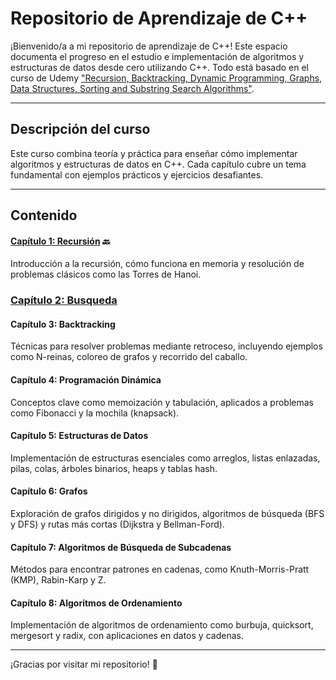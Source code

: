 # Repositorio de Aprendizaje de C++

¡Bienvenido/a a mi repositorio de aprendizaje de C++! Este espacio documenta el progreso en el estudio e implementación de algoritmos y estructuras de datos desde cero utilizando C++. Todo está basado en el curso de Udemy ["Recursion, Backtracking, Dynamic Programming, Graphs, Data Structures, Sorting and Substring Search Algorithms"](https://www.udemy.com/course/algorithms-bootcamp-in-c/).

---

## Descripción del curso

Este curso combina teoría y práctica para enseñar cómo implementar algoritmos y estructuras de datos en C++. Cada capítulo cubre un tema fundamental con ejemplos prácticos y ejercicios desafiantes.

---

## Contenido

#### [Capítulo 1: Recursión](/01-recursion/) 🔙

Introducción a la recursión, cómo funciona en memoria y resolución de problemas clásicos como las Torres de Hanoi.

### [Capítulo 2: Busqueda](/02-busqueda/)

#### Capítulo 3: Backtracking

Técnicas para resolver problemas mediante retroceso, incluyendo ejemplos como N-reinas, coloreo de grafos y recorrido del caballo.

#### Capítulo 4: Programación Dinámica

Conceptos clave como memoización y tabulación, aplicados a problemas como Fibonacci y la mochila (knapsack).

#### Capítulo 5: Estructuras de Datos

Implementación de estructuras esenciales como arreglos, listas enlazadas, pilas, colas, árboles binarios, heaps y tablas hash.

#### Capítulo 6: Grafos

Exploración de grafos dirigidos y no dirigidos, algoritmos de búsqueda (BFS y DFS) y rutas más cortas (Dijkstra y Bellman-Ford).

#### Capítulo 7: Algoritmos de Búsqueda de Subcadenas

Métodos para encontrar patrones en cadenas, como Knuth-Morris-Pratt (KMP), Rabin-Karp y Z.

#### Capítulo 8: Algoritmos de Ordenamiento

Implementación de algoritmos de ordenamiento como burbuja, quicksort, mergesort y radix, con aplicaciones en datos y cadenas.

---

¡Gracias por visitar mi repositorio! 🐸
